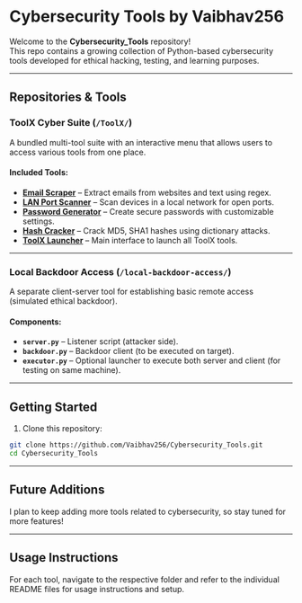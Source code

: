 #  Cybersecurity Tools by Vaibhav256

Welcome to the **Cybersecurity_Tools** repository!  
This repo contains a growing collection of Python-based cybersecurity tools developed for ethical hacking, testing, and learning purposes.

---

##  Repositories & Tools

###  ToolX Cyber Suite (`/ToolX/`)

A bundled multi-tool suite with an interactive menu that allows users to access various tools from one place.

#### Included Tools:
- **[Email Scraper](ToolX/email-scraper/)** – Extract emails from websites and text using regex.
- **[LAN Port Scanner](ToolX/lan-portscanner/)** – Scan devices in a local network for open ports.
- **[Password Generator](ToolX/password-generator/)** – Create secure passwords with customizable settings.
- **[Hash Cracker](ToolX/hash-cracker/)** – Crack MD5, SHA1 hashes using dictionary attacks.
- **[ToolX Launcher](ToolX/toolx.py)** – Main interface to launch all ToolX tools.

---

### Local Backdoor Access (`/local-backdoor-access/`)

A separate client-server tool for establishing basic remote access (simulated ethical backdoor).

#### Components:
- **`server.py`** – Listener script (attacker side).
- **`backdoor.py`** – Backdoor client (to be executed on target).
- **`executor.py`** – Optional launcher to execute both server and client (for testing on same machine).

---

## Getting Started

1. Clone this repository:
```bash
git clone https://github.com/Vaibhav256/Cybersecurity_Tools.git
cd Cybersecurity_Tools
```

---

## Future Additions

I plan to keep adding more tools related to cybersecurity, so stay tuned for more features!

---

## Usage Instructions

For each tool, navigate to the respective folder and refer to the individual README files for usage instructions and setup.

